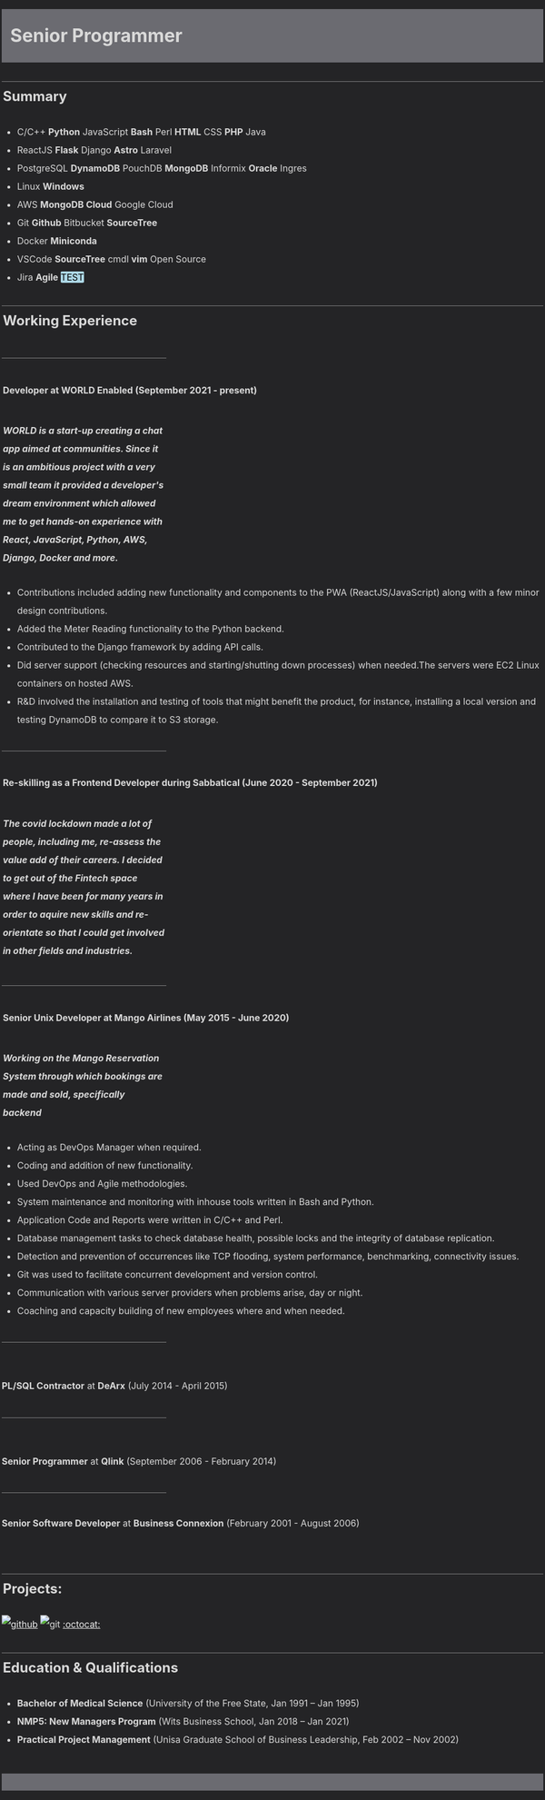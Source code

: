 <style>
    body {background-color:#242426;color:#d9d9d9;line-height:2;margin:auto;padding:3px;max-width:1024px;display:block;font-size:100%}
    h1 {font-size=200%;padding:15px;top:7px;background:#6b6b71;}
    h2 {font-size=160%;border-top:1px solid grey;padding:2px}
    h3 {font-size=120%;padding:2px}
    h4 {font-size=100%;padding:2px}
    h6 {border-bottom:1px solid grey;padding:2px;width:30%;padding-top:15px}
    h5 {padding:2px;width:30%;padding-top:15px}
    a {color: #eee}
    mark {background-color:lightblue;color:black;border-radius:7%}
</style>

# **Senior Programmer**

## Summary

   * C/C++ **Python** JavaScript **Bash** Perl **HTML** CSS **PHP** Java
   * ReactJS  **Flask** Django **Astro** Laravel
   * PostgreSQL **DynamoDB** PouchDB **MongoDB** Informix **Oracle** Ingres
   * Linux **Windows**
   * AWS **MongoDB Cloud** Google Cloud
   * Git **Github** Bitbucket **SourceTree**
   * Docker **Miniconda**
   * VSCode **SourceTree** cmdl **vim** Open Source
   * Jira **Agile**
<mark>TEST</mark>
## Working Experience
######
#### **Developer** at **WORLD Enabled** (September 2021 - present)  
##### WORLD is a start-up creating a chat app aimed at communities. Since it is an ambitious project with a very small team it provided a developer's dream environment which allowed me to get hands-on experience with React, JavaScript, Python, AWS, Django, Docker and more.

* Contributions included adding new functionality and components to the PWA (ReactJS/JavaScript) along with a few minor design contributions.
* Added the Meter Reading functionality to the Python backend.
* Contributed to the Django framework by adding API calls.
* Did server support (checking resources and starting/shutting down processes) when needed.The servers were EC2 Linux containers on hosted AWS.
* R&D involved the installation and testing of tools that might benefit the product, for instance, installing a local version and testing DynamoDB to compare it to S3 storage.

######

#### Re-skilling as a **Frontend Developer** during Sabbatical (June 2020 - September 2021) 
##### The covid lockdown made a lot of people, including me, re-assess the value add of their careers. I decided to get out of the Fintech space where I have been for many years in order to aquire new skills and re-orientate so that I could get involved in other fields and industries.

######

#### **Senior Unix Developer** at **Mango Airlines** (May 2015 - June 2020)
##### Working on the Mango Reservation System through which bookings are made and sold, specifically backend
* Acting as DevOps Manager when required.
* Coding and addition of new functionality.
* Used DevOps and Agile methodologies.
* System maintenance and monitoring with inhouse tools written in Bash and Python.
* Application Code and Reports were written in C/C++ and Perl.
* Database management tasks to check database health, possible locks and the integrity of database replication.
* Detection and prevention of occurrences like TCP flooding, system performance, benchmarking, connectivity issues.
* Git was used to facilitate concurrent development and version control.
* Communication with various server providers when problems arise, day or night.
* Coaching and capacity building of new employees where and when needed.

######
### 
**PL/SQL Contractor** at **DeArx** (July 2014 - April 2015) 
######
###
**Senior Programmer** at **Qlink** (September 2006 - February 2014)
######
**Senior Software Developer** at **Business Connexion** (February 2001 - August 2006)  

#####  
## Projects: 

[![github](../../public/github-icon-png-29.jpg)](https://github.com/isabellavs)
![git](<img src="../../public/github-icon-png-29.jpg" alt="drawing" width="200"/>)
[:octocat:](https://github.com/isabellavs)

## Education & Qualifications

* **Bachelor of Medical Science** (University of the Free State, Jan 1991 – Jan 1995)
* **NMP5: New Managers Program** (Wits Business School, Jan 2018 – Jan 2021)
* **Practical Project Management** (Unisa Graduate School of Business Leadership, Feb 2002 – Nov 2002)
#

